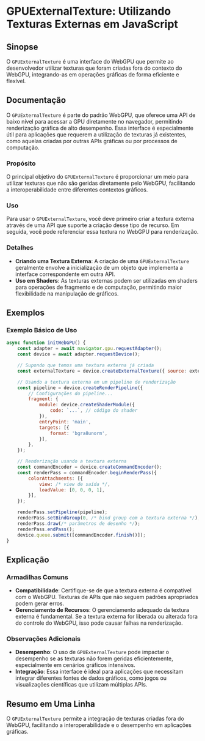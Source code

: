 <!--
Meta Description: # GPUExternalTexture: Utilizando Texturas Externas em JavaScript ## Sinopse O `GPUExternalTexture` é uma interface do WebGPU que permite ao desenvolve...
Meta Keywords: que, textura, externa, gpuexternaltexture, texturas
-->

# GPUExternalTexture: Utilizando Texturas Externas em JavaScript

## Sinopse
O `GPUExternalTexture` é uma interface do WebGPU que permite ao desenvolvedor utilizar texturas que foram criadas fora do contexto do WebGPU, integrando-as em operações gráficas de forma eficiente e flexível.

## Documentação
O `GPUExternalTexture` é parte do padrão WebGPU, que oferece uma API de baixo nível para acessar a GPU diretamente no navegador, permitindo renderização gráfica de alto desempenho. Essa interface é especialmente útil para aplicações que requerem a utilização de texturas já existentes, como aquelas criadas por outras APIs gráficas ou por processos de computação.

### Propósito
O principal objetivo do `GPUExternalTexture` é proporcionar um meio para utilizar texturas que não são geridas diretamente pelo WebGPU, facilitando a interoperabilidade entre diferentes contextos gráficos.

### Uso
Para usar o `GPUExternalTexture`, você deve primeiro criar a textura externa através de uma API que suporte a criação desse tipo de recurso. Em seguida, você pode referenciar essa textura no WebGPU para renderização.

### Detalhes
- **Criando uma Textura Externa**: A criação de uma `GPUExternalTexture` geralmente envolve a inicialização de um objeto que implementa a interface correspondente em outra API.
- **Uso em Shaders**: As texturas externas podem ser utilizadas em shaders para operações de fragmento e de computação, permitindo maior flexibilidade na manipulação de gráficos.

## Exemplos
### Exemplo Básico de Uso
```javascript
async function initWebGPU() {
    const adapter = await navigator.gpu.requestAdapter();
    const device = await adapter.requestDevice();

    // Supondo que temos uma textura externa já criada
    const externalTexture = device.createExternalTexture({ source: externalSource });

    // Usando a textura externa em um pipeline de renderização
    const pipeline = device.createRenderPipeline({
        // Configurações do pipeline...
        fragment: {
            module: device.createShaderModule({
                code: `...`, // código do shader
            }),
            entryPoint: 'main',
            targets: [{
                format: 'bgra8unorm',
            }],
        },
    });

    // Renderização usando a textura externa
    const commandEncoder = device.createCommandEncoder();
    const renderPass = commandEncoder.beginRenderPass({
        colorAttachments: [{
            view: /* view de saída */,
            loadValue: [0, 0, 0, 1],
        }],
    });

    renderPass.setPipeline(pipeline);
    renderPass.setBindGroup(0, /* bind group com a textura externa */);
    renderPass.draw(/* parâmetros de desenho */);
    renderPass.endPass();
    device.queue.submit([commandEncoder.finish()]);
}
```

## Explicação
### Armadilhas Comuns
- **Compatibilidade**: Certifique-se de que a textura externa é compatível com o WebGPU. Texturas de APIs que não seguem padrões apropriados podem gerar erros.
- **Gerenciamento de Recursos**: O gerenciamento adequado da textura externa é fundamental. Se a textura externa for liberada ou alterada fora do controle do WebGPU, isso pode causar falhas na renderização.

### Observações Adicionais
- **Desempenho**: O uso de `GPUExternalTexture` pode impactar o desempenho se as texturas não forem geridas eficientemente, especialmente em cenários gráficos intensivos.
- **Integração**: Essa interface é ideal para aplicações que necessitam integrar diferentes fontes de dados gráficos, como jogos ou visualizações científicas que utilizam múltiplas APIs.

## Resumo em Uma Linha
O `GPUExternalTexture` permite a integração de texturas criadas fora do WebGPU, facilitando a interoperabilidade e o desempenho em aplicações gráficas.